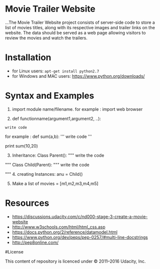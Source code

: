 # Movie Trailer Website

...The Movie Trailer Website project consists of server-side code to store a list of movies titles, along with its respective images and trailer links on the website. The data should be served as a web page allowing visitors to review the movies and watch the trailers.

# Installation

* for Linux users: ```apt-get install python2.7 ```
* for Windows and MAC users: <https://www.python.org/downloads/>

# Syntax and Examples

1. import module name/filename.
for example :
import web browser

2. def functionname(argument1,argument2, ..):
```
write code

```
for example :
 def sum(a,b):
 ''' write code '''

 print sum(10,20)

3. Inheritance:
  Class Parent():
  """ write the code

  """
  Class Child(Parent):
  """
  write the code

  """
4. creating Instances:
 anu = Child()

 5. Make a list of
 movies = [m1,m2,m3,m4,m5]

# Resources

* <https://discussions.udacity.com/c/nd000-stage-3-create-a-movie-website>
* <http://www.w3schools.com/html/html_css.asp>
* <https://docs.python.org/2/reference/datamodel.html>
* <https://www.python.org/dev/peps/pep-0257/#multi-line-docstrings>
* <http://pep8online.com/>

#License

This content of repository is licenced under  © 2011–2016 Udacity, Inc.
